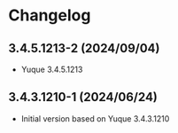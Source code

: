 # Changelog

## 3.4.5.1213-2 (2024/09/04)

* Yuque 3.4.5.1213

## 3.4.3.1210-1 (2024/06/24)

* Initial version based on Yuque 3.4.3.1210
